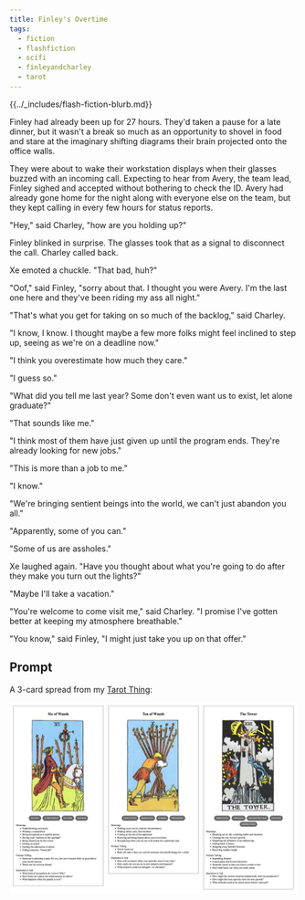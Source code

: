 ```yaml
---
title: Finley's Overtime
tags:
  - fiction
  - flashfiction
  - scifi
  - finleyandcharley
  - tarot
---
```


{{../_includes/flash-fiction-blurb.md}}

<!--more-->

Finley had already been up for 27 hours. They'd taken a pause for a late dinner, but it wasn't a break so much as an opportunity to shovel in food and stare at the imaginary shifting diagrams their brain projected onto the office walls. 

They were about to wake their workstation displays when their glasses buzzed with an incoming call. Expecting to hear from Avery, the team lead, Finley sighed and accepted without bothering to check the ID. Avery had already gone home for the night along with everyone else on the team, but they kept calling in every few hours for status reports. 

"Hey," said Charley, "how are you holding up?"

Finley blinked in surprise. The glasses took that as a signal to disconnect the call. Charley called back. 

Xe emoted a chuckle. "That bad, huh?"

"Oof," said Finley, "sorry about that. I thought you were Avery. I'm the last one here and they've been riding my ass all night."

"That's what you get for taking on so much of the backlog," said Charley. 

"I know, I know. I thought maybe a few more folks might feel inclined to step up, seeing as we're on a deadline now."

"I think you overestimate how much they care."

"I guess so."

"What did you tell me last year? Some don't even want us to exist, let alone graduate?"

"That sounds like me."

"I think most of them have just given up until the program ends. They're already looking for new jobs."

"This is more than a job to me."

"I know."

"We're bringing sentient beings into the world, we can't just abandon you all."

"Apparently, some of you can."

"Some of us are assholes."

Xe laughed again. "Have you thought about what you're going to do after they make you turn out the lights?"

"Maybe I'll take a vacation."

"You're welcome to come visit me," said Charley. "I promise I've gotten better at keeping my atmosphere breathable."

"You know," said Finley, "I might just take you up on that offer."

## Prompt

A 3-card spread from my [Tarot Thing](https://lmorchard.github.io/tarot-thing/):

![](20220428081148.png)
